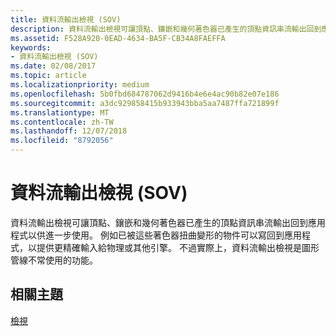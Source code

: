 ```yaml
---
title: 資料流輸出檢視 (SOV)
description: 資料流輸出檢視可讓頂點、鑲嵌和幾何著色器已產生的頂點資訊串流輸出回到應用程式以供進一步使用。
ms.assetid: F528A920-0EAD-4634-BA5F-CB34A8FAEFFA
keywords:
- 資料流輸出檢視 (SOV)
ms.date: 02/08/2017
ms.topic: article
ms.localizationpriority: medium
ms.openlocfilehash: 5b0fbd684787062d9416b4e6e4ac90b82e07e186
ms.sourcegitcommit: a3dc929858415b933943bba5aa7487ffa721899f
ms.translationtype: MT
ms.contentlocale: zh-TW
ms.lasthandoff: 12/07/2018
ms.locfileid: "8792056"
---
```

# <a name="stream-output-view-sov"></a>資料流輸出檢視 (SOV)


資料流輸出檢視可讓頂點、鑲嵌和幾何著色器已產生的頂點資訊串流輸出回到應用程式以供進一步使用。 例如已被這些著色器扭曲變形的物件可以寫回到應用程式，以提供更精確輸入給物理或其他引擎。 不過實際上，資料流輸出檢視是圖形管線不常使用的功能。

## <a name="span-idrelated-topicsspanrelated-topics"></a><span id="related-topics"></span>相關主題


[檢視](views.md)

 

 




